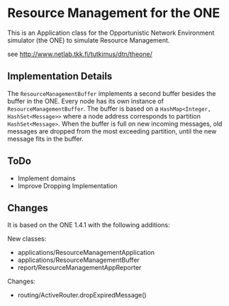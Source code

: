 # Resource Management for the ONE

This is an Application class for the Opportunistic Network Environment simulator (the ONE) to simulate Resource Management.

see http://www.netlab.tkk.fi/tutkimus/dtn/theone/

## Implementation Details
The ``ResourceManagementBuffer`` implements a second buffer besides the buffer in the ONE. Every node has its own instance of ``ResourceManagementBuffer``. The buffer is based on a ``HashMap<Integer, HashSet<Message>>`` where a node address corresponds to partition ``HashSet<Message>``. When the buffer is full on new incoming messages, old messages are dropped from the most exceeding partition, until the new message fits in the buffer.

## ToDo
* Implement domains
* Improve Dropping Implementation

## Changes

It is based on the ONE 1.4.1 with the following additions:

New classes:
* applications/ResourceManagementApplication
* applications/ResourceManagementBuffer
* report/ResourceManagementAppReporter

Changes:
* routing/ActiveRouter.dropExpiredMessage()